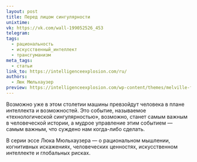 ```yaml
---
layout: post
title: Перед лицом сингулярности
unixtime: 
vk: https://vk.com/wall-199052526_453
telegram: 
tags:
  - рациональность
  - искусственный_интеллект
  - трансгуманизм
meta_tags:
  - статьи
link_to: https://intelligenceexplosion.com/ru/
authors:
  - Люк Мюльхаузер
preview: https://intelligenceexplosion.com/wp-content/themes/melville-facingthesingularity.com/images/header.png
---
```

Возможно уже в этом столетии машины превзойдут человека в плане интеллекта и возможностей. Это событие, называемое «технологической сингулярностью», возможно, станет самым важным в человеческой истории, а мудрое управление этим событием — самым важным, что суждено нам когда-либо сделать.  

В серии эссе Люка Мюльхаузера — о рациональном мышлении, когнитивных искажениях, человеческих ценностях, искусственном интеллекте и глобальных рисках.